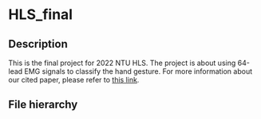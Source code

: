 # HLS_final

## Description
This is the final project for 2022 NTU HLS. The project is about using 64-lead EMG signals to classify the hand gesture.
For more information about our cited paper, please refer to [this link](https://ieeexplore.ieee.org/document/8351613). 



## File hierarchy

